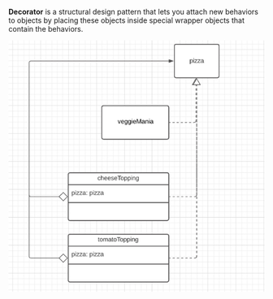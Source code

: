 **Decorator** is a structural design pattern that lets you attach new behaviors to objects by placing these objects inside special wrapper objects that contain the behaviors.

![Mediator](../img/Decorator.jpg)